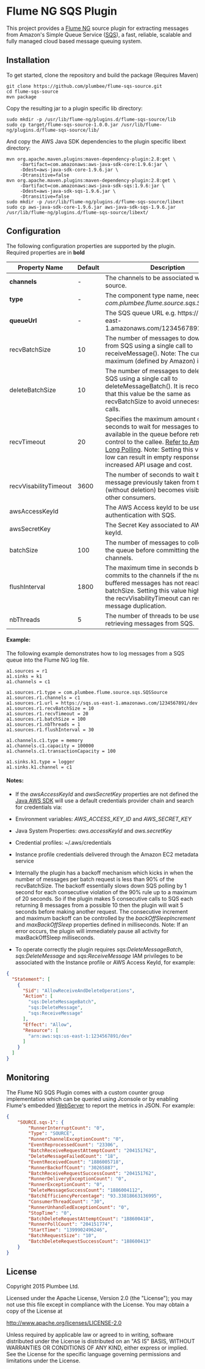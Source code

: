 # Flume NG SQS Plugin

This project provides a [Flume NG](http://flume.apache.org/) source plugin for extracting messages from Amazon's Simple Queue Service ([SQS](http://aws.amazon.com/sqs/)), a fast, reliable, scalable and fully managed cloud based message queuing system.

## Installation

To get started, clone the repository and build the package (Requires Maven)

```
git clone https://github.com/plumbee/flume-sqs-source.git
cd flume-sqs-source
mvn package
```

Copy the resulting jar to a plugin specific lib directory:
```
sudo mkdir -p /usr/lib/flume-ng/plugins.d/flume-sqs-source/lib
sudo cp target/flume-sqs-source-1.0.0.jar /usr/lib/flume-ng/plugins.d/flume-sqs-source/lib/
```

And copy the AWS Java SDK dependencies to the plugin specific libext directory:
```
mvn org.apache.maven.plugins:maven-dependency-plugin:2.8:get \
     -Dartifact=com.amazonaws:aws-java-sdk-core:1.9.6:jar \
     -Ddest=aws-java-sdk-core-1.9.6.jar \
     -Dtransitive=false
mvn org.apache.maven.plugins:maven-dependency-plugin:2.8:get \
     -Dartifact=com.amazonaws:aws-java-sdk-sqs:1.9.6:jar \
     -Ddest=aws-java-sdk-sqs-1.9.6.jar \
     -Dtransitive=false
sudo mkdir -p /usr/lib/flume-ng/plugins.d/flume-sqs-source/libext
sudo cp aws-java-sdk-core-1.9.6.jar aws-java-sdk-sqs-1.9.6.jar /usr/lib/flume-ng/plugins.d/flume-sqs-source/libext/
```

## Configuration

The following configuration properties are supported by the plugin. Required properties are in **bold**

 Property Name         | Default | Description
-----------------------|---------|---------------------------------------------
 **channels**          | -       | The channels to be associated with the source.
 **type**              | -       | The component type name, needs to be *com.plumbee.flume.source.sqs.SQSSource*
 **queueUrl**          | -       | The SQS queue URL e.g. https://<span></span>sqs.us-east-1.amazonaws.com/1234567891/dev
 recvBatchSize         | 10      | The number of messages to download from SQS using a single call to receiveMessage(). Note: The current maximum (defined by Amazon) is 10.
 deleteBatchSize       | 10      | The number of messages to delete from SQS using a single call to deleteMessageBatch(). It is recommended that this value be the same as recvBatchSize to avoid unnecessary API calls.
 recvTimeout           | 20      | Specifies the maximum amount of time in seconds to wait for messages to become available in the queue before returning control to the callee. [Refer to Amazon SQS Long Polling](http://docs.aws.amazon.com/AWSSimpleQueueService/latest/SQSDeveloperGuide/sqs-long-polling.html). Note: Setting this value too low can result in empty responses, increased API usage and cost.
 recvVisabilityTimeout | 3600    | The number of seconds to wait before a message previously taken from the queue (without deletion) becomes visible again to other consumers.
 awsAccessKeyId        |         | The AWS Access keyId to be used to authentication with SQS.
 awsSecretKey          |         | The Secret Key associated to AWS Access keyId.
 batchSize             | 100     | The number of messages to collect from the queue before committing them to the channels.
 flushInterval         | 1800    | The maximum time in seconds between commits to the channels if the number of buffered messages has not reached the batchSize. Setting this value higher than the recvVisabilityTimeout can result in message duplication.
 nbThreads             | 5       | The number of threads to be used when retrieving messages from SQS.

#### Example:

The following example demonstrates how to log messages from a SQS queue into the Flume NG log file.
```
a1.sources = r1
a1.sinks = k1
a1.channels = c1

a1.sources.r1.type = com.plumbee.flume.source.sqs.SQSSource
a1.sources.r1.channels = c1
a1.sources.r1.url = https://sqs.us-east-1.amazonaws.com/1234567891/dev
a1.sources.r1.recvBatchSize = 10
a1.sources.r1.recvTimeout = 20
a1.sources.r1.batchSize = 100
a1.sources.r1.nbThreads = 1
a1.sources.r1.flushInterval = 30

a1.channels.c1.type = memory
a1.channels.c1.capacity = 100000
a1.channels.c1.transactionCapacity = 100

a1.sinks.k1.type = logger
a1.sinks.k1.channel = c1

```

#### Notes:
* If the *awsAccessKeyId* and *awsSecretKey* properties are not defined the [Java AWS SDK](http://aws.amazon.com/sdkforjava/) will use a default credentials provider chain and search for credentials via:
 * Environment variables: *AWS_ACCESS_KEY_ID* and *AWS_SECRET_KEY*
 * Java System Properties: *aws.accessKeyId* and *aws.secretKey*
 * Credential profiles: ~/.aws/credentials
 * Instance profile credentials delivered through the Amazon EC2 metadata service


* Internally the plugin has a backoff mechanism which kicks in when the number of messages per batch request is less than 90% of the recvBatchSize. The backoff essentially slows down SQS polling by 1 second for each consecutive violation of the 90% rule up to a maximum of 20 seconds. So if the plugin makes 5 consecutive calls to SQS each returning 8 messages from a possible 10 then the plugin will wait 5 seconds before making another request. The consecutive increment and maximum backoff can be controlled by the *backOffSleepIncrement* and *maxBackOffSleep* properties defined in milliseconds. Note: If an error occurs, the plugin will immediately pause all activity for maxBackOffSleep milliseconds.


* To operate correctly the plugin requires *sqs:DeleteMessageBatch*, *sqs:DeleteMessage* and *sqs:ReceiveMessage* IAM privileges to be associated with the Instance profile or AWS Access KeyId, for example:

```json
{
  "Statement": [
    {
      "Sid": "AllowReceiveAndDeleteOperations",
      "Action": [
        "sqs:DeleteMessageBatch",
        "sqs:DeleteMessage",
        "sqs:ReceiveMessage"
      ],
      "Effect": "Allow",
      "Resource": [
        "arn:aws:sqs:us-east-1:1234567891/dev"
      ]
    }
  ]
}
```

## Monitoring

The Flume NG SQS Plugin comes with a custom counter group implementation which can be queried using Jconsole or by enabling Flume's embedded [WebServer](https://flume.apache.org/FlumeUserGuide.html#json-reporting) to report the metrics in JSON. For example:

```json
{
    "SOURCE.sqs-1": {
        "RunnerInterruptCount": "0",
        "Type": "SOURCE",
        "RunnerChannelExceptionCount": "0",
        "EventReprocessedCount": "23306",
        "BatchReceiveRequestAttemptCount": "204151762",
        "DeleteMessageFailedCount": "18",
        "EventReceivedCount": "1886005718",
        "RunnerBackoffCount": "30265887",
        "BatchReceiveRequestSuccessCount": "204151762",
        "RunnerDeliveryExceptionCount": "0",
        "RunnerExceptionCount": "0",
        "DeleteMessageSuccessCount": "1886004112",
        "BatchEfficiencyPercentage": "93.33818663136995",
        "ConsumerThreadCount": "30",
        "RunnerUnhandledExceptionCount": "0",
        "StopTime": "0",
        "BatchDeleteRequestAttemptCount": "188600418",
        "RunnerPollCount": "204151774",
        "StartTime": "1399902496246",
        "BatchRequestSize": "10",
        "BatchDeleteRequestSuccessCount": "188600413"
    }
}
```

## License

Copyright 2015 Plumbee Ltd.

Licensed under the Apache License, Version 2.0 (the "License"); you may not use this file except in compliance with the License. You may obtain a copy of the License at

http://www.apache.org/licenses/LICENSE-2.0

Unless required by applicable law or agreed to in writing, software distributed under the License is distributed on an "AS IS" BASIS, WITHOUT WARRANTIES OR CONDITIONS OF ANY KIND, either express or implied. See the License for the specific language governing permissions and limitations under the License.
